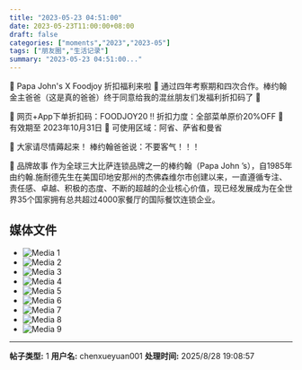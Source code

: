 ```yaml
---
title: "2023-05-23 04:51:00"
date: 2023-05-23T11:00:00+08:00
draft: false
categories: ["moments","2023","2023-05"]
tags: ["朋友圈","生活记录"]
summary: "2023-05-23 04:51:00..."
---
```


🍕 Papa John's X Foodjoy 折扣福利来啦 🍕
​
通过四年考察期和四次合作。​棒约翰金主爸爸（这是真的爸爸）终于同意给我的混丝朋友们发福利折扣码了 👅

📲 网页+App下单折扣码：FOODJOY20
‼️ 折扣力度：全部菜单原价20%OFF
📅 有效期至 2023年10月31日
📍 可使用区域：阿省、萨省和曼省

🥳 大家请尽情薅起来！
棒约翰爸爸说：不要客气！！！

🍕 ​品牌故事 
作为全球三大比萨连锁品牌之一的棒约翰（Papa John ’s），自1985年由约翰.施耐德先生在美国印地安那州的杰佛森维尔市创建以来，一直遵循专注、责任感、卓越、积极的态度、不断的超越的企业核心价值，现已经发展成为在全世界35个国家拥有总共超过4000家餐厅的国际餐饮连锁企业。

## 媒体文件

- ![Media 1](/Moments/photos/2023-05-23/202305230451000.jpg)
- ![Media 2](/Moments/photos/2023-05-23/202305230451001.jpg)
- ![Media 3](/Moments/photos/2023-05-23/202305230451002.jpg)
- ![Media 4](/Moments/photos/2023-05-23/202305230451003.jpg)
- ![Media 5](/Moments/photos/2023-05-23/202305230451004.jpg)
- ![Media 6](/Moments/photos/2023-05-23/202305230451005.jpg)
- ![Media 7](/Moments/photos/2023-05-23/202305230451006.jpg)
- ![Media 8](/Moments/photos/2023-05-23/202305230451007.jpg)
- ![Media 9](/Moments/photos/2023-05-23/202305230451008.jpg)

---

**帖子类型:** 1
**用户名:** chenxueyuan001
**处理时间:** 2025/8/28 19:08:57